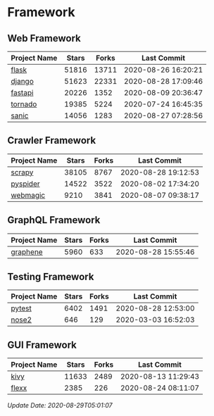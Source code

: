 # Framework

## Web Framework

| Project Name | Stars | Forks | Last Commit |
| ------------ | ----- | ----- | ----------- |
| [flask](https://github.com/pallets/flask) | 51816 | 13711 | 2020-08-26 16:20:21 |
| [django](https://github.com/django/django) | 51623 | 22331 | 2020-08-28 17:09:46 |
| [fastapi](https://github.com/tiangolo/fastapi) | 20226 | 1352 | 2020-08-09 20:36:47 |
| [tornado](https://github.com/tornadoweb/tornado) | 19385 | 5224 | 2020-07-24 16:45:35 |
| [sanic](https://github.com/huge-success/sanic) | 14056 | 1283 | 2020-08-27 07:28:56 |

## Crawler Framework

| Project Name | Stars | Forks | Last Commit |
| ------------ | ----- | ----- | ----------- |
| [scrapy](https://github.com/scrapy/scrapy) | 38105 | 8767 | 2020-08-28 19:12:53 |
| [pyspider](https://github.com/binux/pyspider) | 14522 | 3522 | 2020-08-02 17:34:20 |
| [webmagic](https://github.com/code4craft/webmagic) | 9210 | 3841 | 2020-08-07 09:38:17 |

## GraphQL Framework

| Project Name | Stars | Forks | Last Commit |
| ------------ | ----- | ----- | ----------- |
| [graphene](https://github.com/graphql-python/graphene) | 5960 | 633 | 2020-08-28 15:55:46 |

## Testing Framework

| Project Name | Stars | Forks | Last Commit |
| ------------ | ----- | ----- | ----------- |
| [pytest](https://github.com/pytest-dev/pytest) | 6402 | 1491 | 2020-08-28 12:53:00 |
| [nose2](https://github.com/nose-devs/nose2) | 646 | 129 | 2020-03-03 16:52:03 |

## GUI Framework

| Project Name | Stars | Forks | Last Commit |
| ------------ | ----- | ----- | ----------- |
| [kivy](https://github.com/kivy/kivy) | 11633 | 2489 | 2020-08-13 11:29:43 |
| [flexx](https://github.com/flexxui/flexx) | 2385 | 226 | 2020-08-24 08:11:07 |

*Update Date: 2020-08-29T05:01:07*